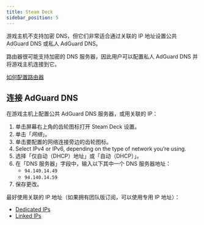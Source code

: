 ```yaml
---
title: Steam Deck
sidebar_position: 5
---
```


游戏主机不支持加密 DNS，但它们非常适合通过关联的 IP 地址设置公共 AdGuard DNS 或私人 AdGuard DNS。

路由器很可能支持加密的 DNS 服务器，因此用户可以配置私人 AdGuard DNS 并将游戏主机连接到它。

[如何配置路由器](/private-dns/connect-devices/routers/routers.md)

## 连接 AdGuard DNS

在游戏主机上配置公共 AdGuard DNS 服务器，或用关联的 IP：

1. 单击屏幕右上角的齿轮图标打开 Steam Deck 设置。
2. 单击「_网络_」。
3. 单击要配置的网络连接旁边的齿轮图标。
4. Select IPv4 or IPv6, depending on the type of network you’re using.
5. 选择「仅自动（DHCP）地址」或「自动（DHCP）」。
6. 在「DNS 服务器」字段中，输入以下其中一个 DNS 服务器地址：
    - `94.140.14.49`
    - `94.140.14.59`
7. 保存更改。

最好使用关联的 IP 地址（如果拥有团队版订阅，可以使用专用 IP 地址）：

- [Dedicated IPs](/private-dns/connect-devices/other-options/dedicated-ip.md)
- [Linked IPs](/private-dns/connect-devices/other-options/linked-ip.md)
